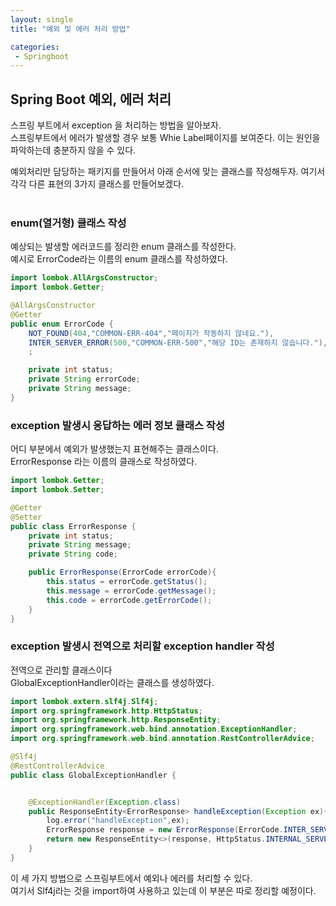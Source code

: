 ```yaml
---
layout: single
title: "예외 및 에러 처리 방법"

categories:
 - Springboot
---
```

## Spring Boot 예외, 에러 처리

스프링 부트에서 exception 을 처리하는 방법을 알아보자. <br>
스프링부트에서 에러가 발생할 경우 보통 Whie Label페이지를 보여준다. 이는 원인을 파악하는데 충분하지 않을 수 있다. <br>


예외처리만 담당하는 패키지를 만들어서 아래 순서에 맞는 클래스를 작성해두자. 여기서 각각 다른 표현의 3가지 클래스를 만들어보겠다. <br> <br>

### enum(열거형) 클래스 작성
예상되는 발생할 에러코드를 정리한 enum 클래스를 작성한다. <br>
예시로 ErrorCode라는 이름의 enum 클래스를 작성하였다. <br>

```java
import lombok.AllArgsConstructor;
import lombok.Getter;

@AllArgsConstructor
@Getter
public enum ErrorCode {
    NOT_FOUND(404,"COMMON-ERR-404","페이지가 작동하지 않네요."),
    INTER_SERVER_ERROR(500,"COMMON-ERR-500","해당 ID는 존재하지 않습니다."),
    ;

    private int status;
    private String errorCode;
    private String message;
}
```

### exception 발생시 응답하는 에러 정보 클래스 작성
어디 부분에서 예외가 발생했는지 표현해주는 클래스이다. <br>
ErrorResponse 라는 이름의 클래스로 작성하였다. <br>

```java
import lombok.Getter;
import lombok.Setter;

@Getter
@Setter
public class ErrorResponse {
    private int status;
    private String message;
    private String code;

    public ErrorResponse(ErrorCode errorCode){
        this.status = errorCode.getStatus();
        this.message = errorCode.getMessage();
        this.code = errorCode.getErrorCode();
    }
}
```

### exception 발생시 전역으로 처리할 exception handler 작성
전역으로 관리할 클래스이다 <br>
GlobalExceptionHandler이라는 클래스를 생성하였다. <br> 
```java
import lombok.extern.slf4j.Slf4j;
import org.springframework.http.HttpStatus;
import org.springframework.http.ResponseEntity;
import org.springframework.web.bind.annotation.ExceptionHandler;
import org.springframework.web.bind.annotation.RestControllerAdvice;

@Slf4j
@RestControllerAdvice
public class GlobalExceptionHandler {


    @ExceptionHandler(Exception.class)
    public ResponseEntity<ErrorResponse> handleException(Exception ex){
        log.error("handleException",ex);
        ErrorResponse response = new ErrorResponse(ErrorCode.INTER_SERVER_ERROR);
        return new ResponseEntity<>(response, HttpStatus.INTERNAL_SERVER_ERROR);
    }
}
```
이 세 가지 방법으로 스프링부트에서 예외나 에러를 처리할 수 있다. <br>
여기서 Slf4j라는 것을 import하여 사용하고 있는데 이 부분은 따로 정리할 예정이다. <br>
